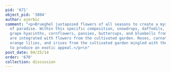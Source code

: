 ```yaml
---
pid: '671'
object_pid: '3804'
author: ajerbic
comment: "<p>Brueghel juxtaposed flowers of all seasons to create a mystical picture
  of paradise. Within this specific composition, snowdrops, daffodils, narcissus,
  grape hyacinths, cornflowers, pansies, buttercups, and bluebells from the field
  are integrated with flowers from the cultivated garden. Roses, carnations, tulips,
  orange lilies, and irises from the cultivated garden mingled with the field flowers
  to produce an exotic appeal.</p>\n"
post_date: 04/25/14
order: '670'
collection: discussion
---
```

